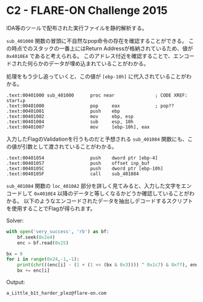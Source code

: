 # C2 - FLARE-ON Challenge 2015

IDA等のツールで配布された実行ファイルを静的解析する。

`sub_401000` 関数の冒頭に不自然なpop命令の存在を確認することができる。
この時点でのスタックの一番上にはReturn Addressが格納されているため、値が `0x4010E4` であると考えられる。
このアドレス付近を確認することで、エンコードされた何らかのデータが埋め込まれていることがわかる。

処理をもう少し追っていくと、この値が `[ebp-10h]` に代入されていることがわかる。

```
.text:00401000 sub_401000      proc near               ; CODE XREF: start↓p
.text:00401000                 pop     eax             ; pop??
.text:00401001                 push    ebp
.text:00401002                 mov     ebp, esp
.text:00401004                 sub     esp, 10h
.text:00401007                 mov     [ebp-10h], eax
```

入力したFlagのValidationを行うものだと予想される `sub_401084` 関数にも、この値が引数として渡されていることがわかる。

```
.text:00401054                 push    dword ptr [ebp-4]
.text:00401057                 push    offset inp_buf
.text:0040105C                 push    dword ptr [ebp-10h]
.text:0040105F                 call    sub_401084
```

`sub_401084` 関数の `loc_4010A2` 部分を詳しく見てみると、入力した文字をエンコードして `0x4010E4` 以降のデータと等しくなるかどうか確認していることがわかる。
以下のようなエンコードされたデータを抽出しデコードするスクリプトを使用することでFlagが得られます。

Solver:

```py
with open('very_success', 'rb') as bf:
    bf.seek(0x2e4)
    enc = bf.read(0x25)

bx = 0
for i in range(0x24,-1,-1):
    print(chr(((enc[i] - (1 + (1 << (bx & 0x3)))) ^ 0x1c7) & 0xff), end='')
    bx += enc[i]
```

Output:

```
a_Little_b1t_harder_plez@flare-on.com
```
